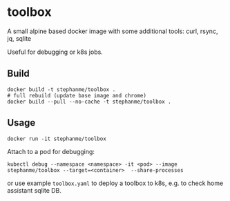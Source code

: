 # toolbox

A small alpine based docker image with some additional tools: curl, rsync, jq, sqlite

Useful for debugging or k8s jobs.

## Build

```
docker build -t stephanme/toolbox .
# full rebuild (update base image and chrome)
docker build --pull --no-cache -t stephanme/toolbox .
```

## Usage

```
docker run -it stephanme/toolbox
```

Attach to a pod for debugging:
```
kubectl debug --namespace <namespace> -it <pod> --image stephanme/toolbox --target=<container>  --share-processes
```
or use example `toolbox.yaml` to deploy a toolbox to k8s, e.g. to check home assistant sqlite DB.
